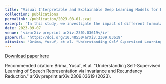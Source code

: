 ```yaml
---
title: "Visual Interpretable and Explainable Deep Learning Models for Brain Tumor MRI and COVID-19 Chest X-ray Images"
collection: publications
permalink: /publication/2023-08-01-exai
excerpt: 'In this study, we investigate the impact of different formulations of the Barlow Twins (BT) objective on downstream task performance for speech data, proposing Modified Barlow Twins (MBT) with normalized latents to enforce scale-invariance, and our results demonstrate that MBT improves representation generalization over original BT, particularly when fine-tuning with limited target data, highlighting the importance of designing objectives that encourage invariant and transferable representations for self-supervised speech representations.'
date: 2023-09-07
venue: '<i>arXiv preprint arXiv.2309.03619</i>'
paperurl: 'https://doi.org/10.48550/arXiv.2309.03619'
citation: 'Brima, Yusuf, et al. "Understanding Self-Supervised Learning of Speech Representation via Invariance and Redundancy Reduction." arXiv preprint arXiv:2309.03619 (2023).'
---
```


[Download paper here](https://doi.org/10.48550/arXiv.2309.03619)

Recommended citation: Brima, Yusuf, et al. "Understanding Self-Supervised Learning of Speech Representation via Invariance and Redundancy Reduction." arXiv preprint arXiv:2309.03619 (2023).